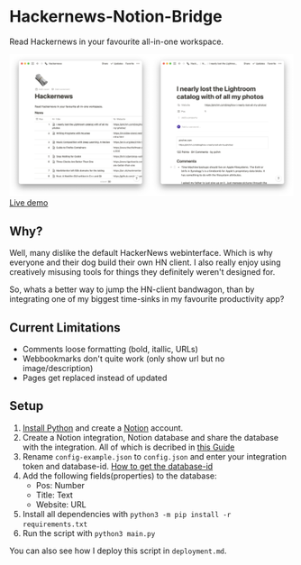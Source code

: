 # Hackernews-Notion-Bridge

Read Hackernews in your favourite all-in-one workspace.

![Screenshot](screenshot.png)
[Live demo](https://flofriday.notion.site/Hackernews-d67b266a89e047ff81226b36d28a7cc4)

## Why?

Well, many dislike the default HackerNews webinterface. Which is why everyone
and their dog build their own HN client. I also really enjoy using creatively
misusing tools for things they definitely weren't designed for.

So, whats a better way to jump the HN-client bandwagon, than by integrating one
of my biggest time-sinks in my favourite productivity app?

## Current Limitations

- Comments loose formatting (bold, itallic, URLs)
- Webbookmarks don't quite work (only show url but no image/description)
- Pages get replaced instead of updated

## Setup

1. [Install Python](https://www.python.org/downloads/) and create a [Notion](https://www.notion.so/) account.
2. Create a Notion integration, Notion database and share the database with the
   integration. All of which is decribed in [this Guide](https://developers.notion.com/docs/getting-started#getting-started)
3. Rename `config-example.json` to `config.json` and enter your integration
   token and database-id. [How to get the database-id](https://developers.notion.com/docs/getting-started#step-2-share-a-database-with-your-integration)
4. Add the following fields(properties) to the database:
   - Pos: Number
   - Title: Text
   - Website: URL
5. Install all dependencies with `python3 -m pip install -r requirements.txt`
6. Run the script with `python3 main.py`

You can also see how I deploy this script in `deployment.md`.
